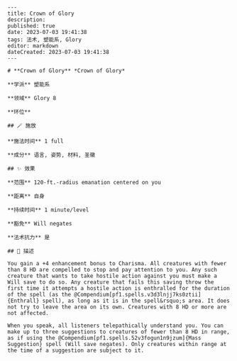 
    ---
    title: Crown of Glory
    description: 
    published: true
    date: 2023-07-03 19:41:38
    tags: 法术, 塑能系, Glory
    editor: markdown
    dateCreated: 2023-07-03 19:41:38
    ---

    # **Crown of Glory** *Crown of Glory*

    **学派** 塑能系 

    **领域** Glory 8

    **环位** 

    ## 🪄 施放

    **施法时间** 1 full

    **成分** 语言, 姿势, 材料, 圣徽

    ## ✨ 效果  

    **范围** 120-ft.-radius emanation centered on you

    **距离** 自身  

    **持续时间** 1 minute/level 

    **豁免** Will negates

    **法术抗力** 是

    ## 📖 描述

    You gain a +4 enhancement bonus to Charisma. All creatures with fewer than 8 HD are compelled to stop and pay attention to you. Any such creature that wants to take hostile action against you must make a Will save to do so. Any creature that fails this saving throw the first time it attempts a hostile action is enthralled for the duration of the spell (as the @Compendium[pf1.spells.v3d3lnjj7ks0ztii]{Enthrall} spell), as long as it is in the spell&rsquo;s area. It does not try to leave the area on its own. Creatures with 8 HD or more are not affected.

    When you speak, all listeners telepathically understand you. You can make up to three suggestions to creatures of fewer than 8 HD in range, as if using the @Compendium[pf1.spells.52v3fogun1n9jzum]{Mass Suggestion} spell (Will save negates). Only creatures within range at the time of a suggestion are subject to it.
    